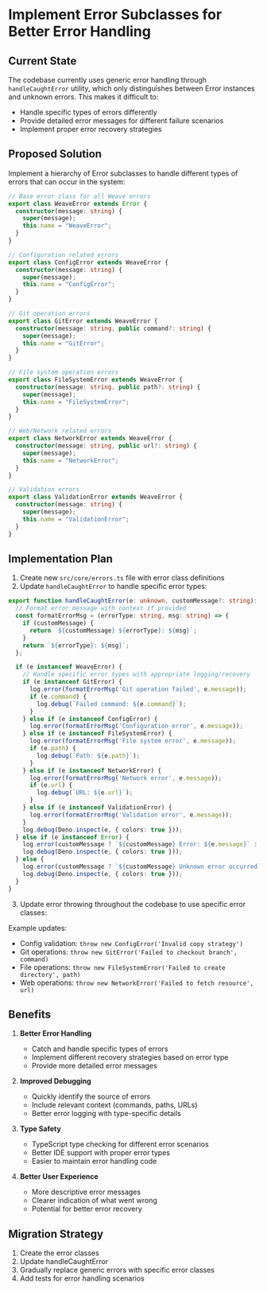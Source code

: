 # Implement Error Subclasses for Better Error Handling

## Current State

The codebase currently uses generic error handling through `handleCaughtError`
utility, which only distinguishes between Error instances and unknown errors.
This makes it difficult to:

- Handle specific types of errors differently
- Provide detailed error messages for different failure scenarios
- Implement proper error recovery strategies

## Proposed Solution

Implement a hierarchy of Error subclasses to handle different types of errors
that can occur in the system:

```typescript
// Base error class for all Weave errors
export class WeaveError extends Error {
  constructor(message: string) {
    super(message);
    this.name = "WeaveError";
  }
}

// Configuration related errors
export class ConfigError extends WeaveError {
  constructor(message: string) {
    super(message);
    this.name = "ConfigError";
  }
}

// Git operation errors
export class GitError extends WeaveError {
  constructor(message: string, public command?: string) {
    super(message);
    this.name = "GitError";
  }
}

// File system operation errors
export class FileSystemError extends WeaveError {
  constructor(message: string, public path?: string) {
    super(message);
    this.name = "FileSystemError";
  }
}

// Web/Network related errors
export class NetworkError extends WeaveError {
  constructor(message: string, public url?: string) {
    super(message);
    this.name = "NetworkError";
  }
}

// Validation errors
export class ValidationError extends WeaveError {
  constructor(message: string) {
    super(message);
    this.name = "ValidationError";
  }
}
```

## Implementation Plan

1. Create new `src/core/errors.ts` file with error class definitions
2. Update `handleCaughtError` to handle specific error types:

```typescript
export function handleCaughtError(e: unknown, customMessage?: string): void {
  // Format error message with context if provided
  const formatErrorMsg = (errorType: string, msg: string) => {
    if (customMessage) {
      return `${customMessage} ${errorType}: ${msg}`;
    }
    return `${errorType}: ${msg}`;
  };

  if (e instanceof WeaveError) {
    // Handle specific error types with appropriate logging/recovery
    if (e instanceof GitError) {
      log.error(formatErrorMsg('Git operation failed', e.message));
      if (e.command) {
        log.debug(`Failed command: ${e.command}`);
      }
    } else if (e instanceof ConfigError) {
      log.error(formatErrorMsg('Configuration error', e.message));
    } else if (e instanceof FileSystemError) {
      log.error(formatErrorMsg('File system error', e.message));
      if (e.path) {
        log.debug(`Path: ${e.path}`);
      }
    } else if (e instanceof NetworkError) {
      log.error(formatErrorMsg('Network error', e.message));
      if (e.url) {
        log.debug(`URL: ${e.url}`);
      }
    } else if (e instanceof ValidationError) {
      log.error(formatErrorMsg('Validation error', e.message));
    }
    log.debug(Deno.inspect(e, { colors: true }));
  } else if (e instanceof Error) {
    log.error(customMessage ? `${customMessage} Error: ${e.message}` : e.message);
    log.debug(Deno.inspect(e, { colors: true }));
  } else {
    log.error(customMessage ? `${customMessage} Unknown error occurred` : "An unknown error occurred");
    log.debug(Deno.inspect(e, { colors: true }));
  }
}
```

3. Update error throwing throughout the codebase to use specific error classes:

Example updates:

- Config validation: `throw new ConfigError('Invalid copy strategy')`
- Git operations: `throw new GitError('Failed to checkout branch', command)`
- File operations:
  `throw new FileSystemError('Failed to create directory', path)`
- Web operations: `throw new NetworkError('Failed to fetch resource', url)`

## Benefits

1. **Better Error Handling**
   - Catch and handle specific types of errors
   - Implement different recovery strategies based on error type
   - Provide more detailed error messages

2. **Improved Debugging**
   - Quickly identify the source of errors
   - Include relevant context (commands, paths, URLs)
   - Better error logging with type-specific details

3. **Type Safety**
   - TypeScript type checking for different error scenarios
   - Better IDE support with proper error types
   - Easier to maintain error handling code

4. **Better User Experience**
   - More descriptive error messages
   - Clearer indication of what went wrong
   - Potential for better error recovery

## Migration Strategy

1. Create the error classes
2. Update handleCaughtError
3. Gradually replace generic errors with specific error classes
4. Add tests for error handling scenarios
